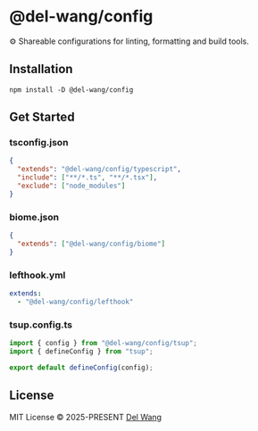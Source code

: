 # @del-wang/config

⚙️ Shareable configurations for linting, formatting and build tools.

## Installation

```shell
npm install -D @del-wang/config
```

## Get Started

### tsconfig.json

```json
{
  "extends": "@del-wang/config/typescript",
  "include": ["**/*.ts", "**/*.tsx"],
  "exclude": ["node_modules"]
}
```

### biome.json

```json
{
  "extends": ["@del-wang/config/biome"]
}
```

### lefthook.yml

```yml
extends:
  - "@del-wang/config/lefthook"
```

### tsup.config.ts

```ts
import { config } from "@del-wang/config/tsup";
import { defineConfig } from "tsup";

export default defineConfig(config);
```

## License

MIT License © 2025-PRESENT [Del Wang](https://del.wang)
